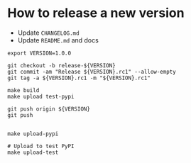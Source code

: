 # How to release a new version

- Update `CHANGELOG.md`
- Update `README.md` and docs

```
export VERSION=1.0.0

git checkout -b release-${VERSION}
git commit -am "Release ${VERSION}.rc1" --allow-empty
git tag -a ${VERSION}.rc1 -m "${VERSION}.rc1"

make build
make upload test-pypi
```

```
git push origin ${VERSION}
git push
```

```

make upload-pypi

# Upload to test PyPI
make upload-test
```
